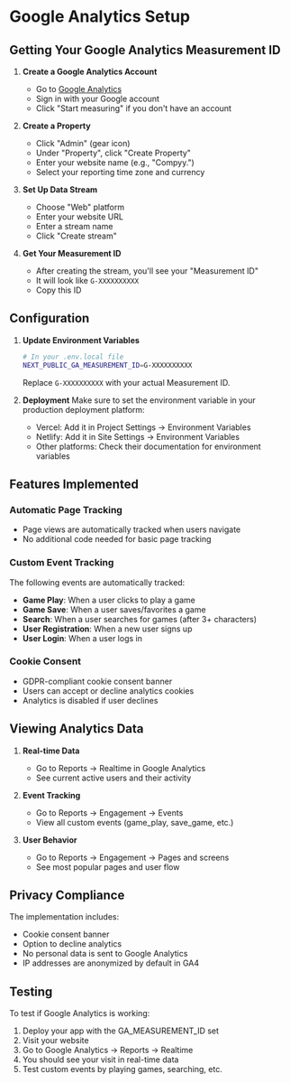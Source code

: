# Google Analytics Setup

## Getting Your Google Analytics Measurement ID

1. **Create a Google Analytics Account**
   - Go to [Google Analytics](https://analytics.google.com/)
   - Sign in with your Google account
   - Click "Start measuring" if you don't have an account

2. **Create a Property**
   - Click "Admin" (gear icon)
   - Under "Property", click "Create Property"
   - Enter your website name (e.g., "Compyy.")
   - Select your reporting time zone and currency

3. **Set Up Data Stream**
   - Choose "Web" platform
   - Enter your website URL
   - Enter a stream name
   - Click "Create stream"

4. **Get Your Measurement ID**
   - After creating the stream, you'll see your "Measurement ID"
   - It will look like `G-XXXXXXXXXX`
   - Copy this ID

## Configuration

1. **Update Environment Variables**
   ```bash
   # In your .env.local file
   NEXT_PUBLIC_GA_MEASUREMENT_ID=G-XXXXXXXXXX
   ```
   Replace `G-XXXXXXXXXX` with your actual Measurement ID.

2. **Deployment**
   Make sure to set the environment variable in your production deployment platform:
   - Vercel: Add it in Project Settings → Environment Variables
   - Netlify: Add it in Site Settings → Environment Variables
   - Other platforms: Check their documentation for environment variables

## Features Implemented

### Automatic Page Tracking
- Page views are automatically tracked when users navigate
- No additional code needed for basic page tracking

### Custom Event Tracking
The following events are automatically tracked:
- **Game Play**: When a user clicks to play a game
- **Game Save**: When a user saves/favorites a game
- **Search**: When a user searches for games (after 3+ characters)
- **User Registration**: When a new user signs up
- **User Login**: When a user logs in

### Cookie Consent
- GDPR-compliant cookie consent banner
- Users can accept or decline analytics cookies
- Analytics is disabled if user declines

## Viewing Analytics Data

1. **Real-time Data**
   - Go to Reports → Realtime in Google Analytics
   - See current active users and their activity

2. **Event Tracking**
   - Go to Reports → Engagement → Events
   - View all custom events (game_play, save_game, etc.)

3. **User Behavior**
   - Go to Reports → Engagement → Pages and screens
   - See most popular pages and user flow

## Privacy Compliance

The implementation includes:
- Cookie consent banner
- Option to decline analytics
- No personal data is sent to Google Analytics
- IP addresses are anonymized by default in GA4

## Testing

To test if Google Analytics is working:
1. Deploy your app with the GA_MEASUREMENT_ID set
2. Visit your website
3. Go to Google Analytics → Reports → Realtime
4. You should see your visit in real-time data
5. Test custom events by playing games, searching, etc.

